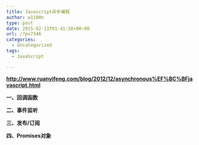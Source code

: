 ```yaml
---
title: Javascript异步编程
author: w1100n
type: post
date: 2015-02-11T01:41:28+00:00
url: /?p=7346
categories:
  - Uncategorized
tags:
  - JavaScript

---
```

**http://www.ruanyifeng.com/blog/2012/12/asynchronous%EF%BC%BFjavascript.html**

**一、回调函数**

**二、事件监听**

**三、发布/订阅**

**四、Promises对象**